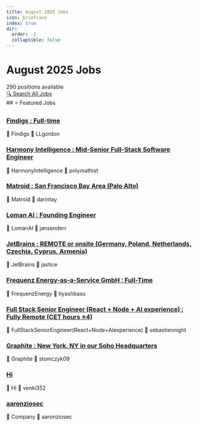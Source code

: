 ```yaml
---
title: August 2025 Jobs
icon: briefcase
index: true
dir:
  order: -1
  collapsible: false
---
```


# August 2025 Jobs

<div class="jobs-header">
  <div class="jobs-count">290 positions available</div>
  <a href="./all-jobs.html" class="search-all-button">🔍 Search All Jobs</a>
</div>
## ⭐ Featured Jobs

<div class="featured-jobs">
  <div class="featured-job">
    <h3><a href="/jobs/August-2025/LLgordon-Findigs-Full-time-NYC-findigs_com.html">Findigs : Full-time</a></h3>
    <div class="job-meta">
      <span class="company">🏢 Findigs</span>
      <span class="author">👤 LLgordon</span>
    </div>
  </div>
  <div class="featured-job">
    <h3><a href="/jobs/August-2025/polymathist-HarmonyIntelligence-Mid-SeniorFull-StackSoftwareEngineer-Remote(UTC10pm-3amcrossover.html">Harmony Intelligence : Mid-Senior Full-Stack Software Engineer</a></h3>
    <div class="job-meta">
      <span class="company">🏢 HarmonyIntelligence</span>
      <span class="author">👤 polymathist</span>
    </div>
  </div>
  <div class="featured-job">
    <h3><a href="/jobs/August-2025/darintay-Matroid-SanFranciscoBayArea(PaloAlto)-Full-Time-ONSITE.html">Matroid : San Francisco Bay Area (Palo Alto)</a></h3>
    <div class="job-meta">
      <span class="company">🏢 Matroid</span>
      <span class="author">👤 darintay</span>
    </div>
  </div>
  <div class="featured-job">
    <h3><a href="/jobs/August-2025/jansenderr-LomanAI-FoundingEngineer-Austin_TX-Hybrid-Full-Time-$175k-225k+equity.html">Loman AI : Founding Engineer</a></h3>
    <div class="job-meta">
      <span class="company">🏢 LomanAI</span>
      <span class="author">👤 jansenderr</span>
    </div>
  </div>
  <div class="featured-job">
    <h3><a href="/jobs/August-2025/jastice-JetBrains-REMOTEoronsite(Germany_Poland_Netherlands_Czechia_Cyprus_Armenia).html">JetBrains : REMOTE or onsite (Germany, Poland, Netherlands, Czechia, Cyprus, Armenia)</a></h3>
    <div class="job-meta">
      <span class="company">🏢 JetBrains</span>
      <span class="author">👤 jastice</span>
    </div>
  </div>
  <div class="featured-job">
    <h3><a href="/jobs/August-2025/tiyashbasu-FrequenzEnergy-as-a-ServiceGmbH-Full-Time.html">Frequenz Energy-as-a-Service GmbH : Full-Time</a></h3>
    <div class="job-meta">
      <span class="company">🏢 FrequenzEnergy</span>
      <span class="author">👤 tiyashbasu</span>
    </div>
  </div>
  <div class="featured-job">
    <h3><a href="/jobs/August-2025/sebastiennight-FullStackSeniorEngineer(React+Node+AIexperience)-FullyRemote(CEThours±4)-Full-tim.html">Full Stack Senior Engineer (React + Node + AI experience) : Fully Remote (CET hours ±4)</a></h3>
    <div class="job-meta">
      <span class="company">🏢 FullStackSeniorEngineer(React+Node+AIexperience)</span>
      <span class="author">👤 sebastiennight</span>
    </div>
  </div>
  <div class="featured-job">
    <h3><a href="/jobs/August-2025/stomczyk09-Graphite-NewYork_NYinourSohoHeadquarters.html">Graphite : New York, NY in our Soho Headquarters</a></h3>
    <div class="job-meta">
      <span class="company">🏢 Graphite</span>
      <span class="author">👤 stomczyk09</span>
    </div>
  </div>
  <div class="featured-job">
    <h3><a href="/jobs/August-2025/venki352-Hi.html">Hi</a></h3>
    <div class="job-meta">
      <span class="company">🏢 Hi</span>
      <span class="author">👤 venki352</span>
    </div>
  </div>
  <div class="featured-job">
    <h3><a href="/jobs/August-2025/aaronziosec.html">aaronziosec</a></h3>
    <div class="job-meta">
      <span class="company">🏢 Company</span>
      <span class="author">👤 aaronziosec</span>
    </div>
  </div>
</div>